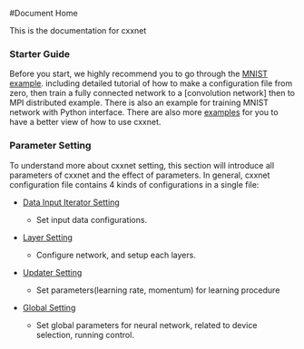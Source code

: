 #Document Home

This is the documentation for cxxnet

### Starter Guide

Before you start, we highly recommend you to go through the [MNIST example](../example/MNIST/). including detailed tutorial of how to make a configuration file from zero, then train a fully connected network to a [convolution network] then to MPI distributed example. There is also an example for training MNIST network with Python interface. There are also more [examples](../example) for you to have a better view of how to use cxxnet.



### Parameter Setting
To understand more about cxxnet setting, this section will introduce all parameters of cxxnet and the effect of parameters. In general, cxxnet configuration file contains 4 kinds of configurations in a single file:

* [Data Input Iterator Setting](io.md)
  - Set input data configurations.

* [Layer Setting](layer.md)
  - Configure network, and setup each layers.

* [Updater Setting](updater.md)
  - Set parameters(learning rate, momentum) for learning procedure

* [Global Setting](global.md)
  - Set global parameters for neural network, related to device selection, running control.
